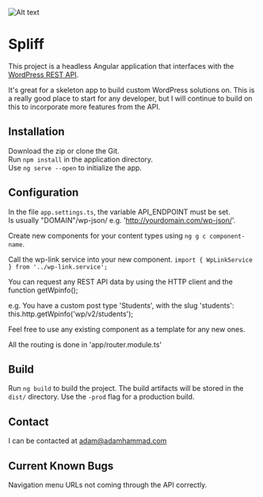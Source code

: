 ![Alt text](http://web.adamhammad.com/wp-content/uploads/2018/03/spliff-pc.jpg?raw=true "Screenshot")

# Spliff

This project is a headless Angular application that interfaces with the [WordPress REST API](https://developer.wordpress.org/rest-api/).

It's great for a skeleton app to build custom WordPress solutions on. This is a really good place to start for any developer, but I will continue to build on this to incorporate more features from the API.

## Installation

Download the zip or clone the Git.<br>
Run `npm install` in the application directory.<br>
Use `ng serve --open` to initialize the app.

## Configuration

In the file `app.settings.ts`, the variable API_ENDPOINT must be set.<br>
Is usually "DOMAIN"/wp-json/ e.g. 'http://yourdomain.com/wp-json/'.

Create new components for your content types using `ng g c component-name`.

Call the wp-link service into your new component.
`import { WpLinkService } from '../wp-link.service';`

You can request any REST API data by using the HTTP client and the function getWpinfo();

e.g. You have a custom post type 'Students', with the slug 'students':
  this.http.getWpinfo('wp/v2/students');
  
Feel free to use any existing component as a template for any new ones.

All the routing is done in 'app/router.module.ts'

## Build

Run `ng build` to build the project. The build artifacts will be stored in the `dist/` directory. Use the `-prod` flag for a production build.

## Contact

I can be contacted at adam@adamhammad.com

## Current Known Bugs

Navigation menu URLs not coming through the API correctly.
